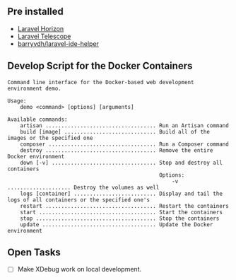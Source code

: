 ## Pre installed

- [Laravel Horizon](https://laravel.com/docs/8.x/horizon)
- [Laravel Telescope](https://laravel.com/docs/8.x/telescope)
- [barryvdh/laravel-ide-helper](https://github.com/barryvdh/laravel-ide-helper)


## Develop Script for the Docker Containers

```
Command line interface for the Docker-based web development environment demo.

Usage:
    demo <command> [options] [arguments]

Available commands:
    artisan ................................... Run an Artisan command
    build [image] ............................. Build all of the images or the specified one
    composer .................................. Run a Composer command
    destroy ................................... Remove the entire Docker environment
    down [-v] ................................. Stop and destroy all containers
                                                Options:
                                                    -v .................... Destroy the volumes as well
    logs [container] .......................... Display and tail the logs of all containers or the specified one's
    restart ................................... Restart the containers
    start ..................................... Start the containers
    stop ...................................... Stop the containers
    update .................................... Update the Docker environment
```

## Open Tasks

- [ ] Make XDebug work on local development.
